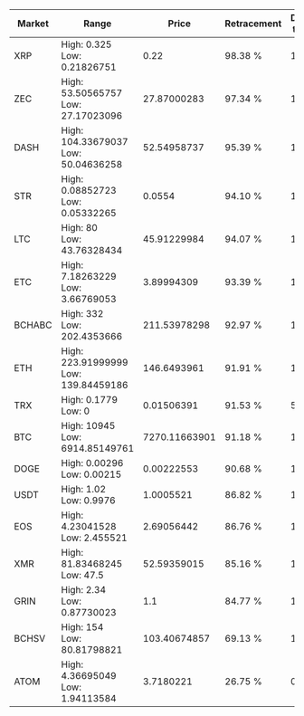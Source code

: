 | Market | Range | Price| Retracement | Doubles to 50% |
| --- | --- | --- | --- | --- |
| XRP | High: 0.325<br />Low: 0.21826751 | 0.22 | 98.38 % | 1.23 |
| ZEC | High: 53.50565757<br />Low: 27.17023096 | 27.87000283 | 97.34 % | 1.45 |
| DASH | High: 104.33679037<br />Low: 50.04636258 | 52.54958737 | 95.39 % | 1.47 |
| STR | High: 0.08852723<br />Low: 0.05332265 | 0.0554 | 94.10 % | 1.28 |
| LTC | High: 80<br />Low: 43.76328434 | 45.91229984 | 94.07 % | 1.35 |
| ETC | High: 7.18263229<br />Low: 3.66769053 | 3.89994309 | 93.39 % | 1.39 |
| BCHABC | High: 332<br />Low: 202.4353666 | 211.53978298 | 92.97 % | 1.26 |
| ETH | High: 223.91999999<br />Low: 139.84459186 | 146.6493961 | 91.91 % | 1.24 |
| TRX | High: 0.1779<br />Low: 0 | 0.01506391 | 91.53 % | 5.90 |
| BTC | High: 10945<br />Low: 6914.85149761 | 7270.11663901 | 91.18 % | 1.23 |
| DOGE | High: 0.00296<br />Low: 0.00215 | 0.00222553 | 90.68 % | 1.15 |
| USDT | High: 1.02<br />Low: 0.9976 | 1.0005521 | 86.82 % | 1.01 |
| EOS | High: 4.23041528<br />Low: 2.455521 | 2.69056442 | 86.76 % | 1.24 |
| XMR | High: 81.83468245<br />Low: 47.5 | 52.59359015 | 85.16 % | 1.23 |
| GRIN | High: 2.34<br />Low: 0.87730023 | 1.1 | 84.77 % | 1.46 |
| BCHSV | High: 154<br />Low: 80.81798821 | 103.40674857 | 69.13 % | 1.14 |
| ATOM | High: 4.36695049<br />Low: 1.94113584 | 3.7180221 | 26.75 % | 0.00 |

